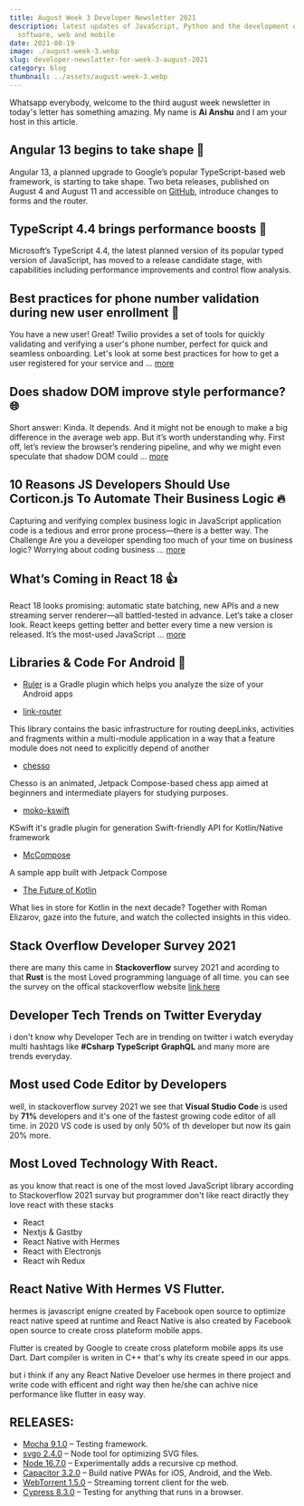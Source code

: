 ```yaml
---
title: August Week 3 Developer Newsletter 2021
description: latest updates of JavaScript, Python and the development of
  software, web and mobile
date: 2021-08-19
image: ./august-week-3.webp
slug: developer-newslatter-for-week-3-august-2021
category: blog
thumbnail: ../assets/august-week-3.webp
---
```


Whatsapp everybody, welcome to the third august week newsletter in today's letter has something amazing. My name is **Ai Anshu** and I am your host in this article.

## Angular 13 begins to take shape 🔧

Angular 13, a planned upgrade to Google’s popular TypeScript-based web framework, is starting to take shape. Two beta releases, published on August 4 and August 11 and accessible on [GitHub](https://github.com/angular/angular/releases), introduce changes to forms and the router.

## TypeScript 4.4 brings performance boosts 🚀

Microsoft’s TypeScript 4.4, the latest planned version of its popular typed version of JavaScript, has moved to a release candidate stage, with capabilities including performance improvements and control flow analysis.

## Best practices for phone number validation during new user enrollment 📱

You have a new user! Great! Twilio provides a set of tools for quickly validating and verifying a user's phone number, perfect for quick and seamless onboarding. Let's look at some best practices for how to get a user registered for your service and ... [more](https://jsfeeds.com/go/best-practices-for-phone-number-validation-during-new-user-enrollment-6117701335a915011e96cc65)

## Does shadow DOM improve style performance? 🌐

Short answer: Kinda. It depends. And it might not be enough to make a big difference in the average web app. But it’s worth understanding why. First off, let’s review the browser’s rendering pipeline, and why we might even speculate that shadow DOM could ... [more](https://jsfeeds.com/go/does-shadow-dom-improve-style-performance-6119a97360db9f242ec34d5c)

## 10 Reasons JS Developers Should Use Corticon.js To Automate Their Business Logic 🔥

Capturing and verifying complex business logic in JavaScript application code is a tedious and error prone process—there is a better way. The Challenge Are you a developer spending too much of your time on business logic? Worrying about coding business ... [more](https://jsfeeds.com/go/10-reasons-js-developers-should-use-corticon-js-to-automate-their-business-logic-611a670539b4f1833315f4b0)

## What’s Coming in React 18 👍

React 18 looks promising: automatic state batching, new APIs and a new streaming server renderer—all battled-tested in advance. Let’s take a closer look. React keeps getting better and better every time a new version is released. It’s the most-used JavaScript ... [more](https://www.telerik.com/blogs/whats-coming-react-18)

## Libraries & Code For Android 💪

- [Ruler](https://github.com/spotify/ruler) is a Gradle plugin which helps you analyze the size of your Android apps

- [link-router](https://github.com/veepee-oss/link-router)

This library contains the basic infrastructure for routing deepLinks, activities and fragments within a multi-module application in a way that a feature module does not need to explicitly depend of another

- [chesso](https://github.com/zsoltk/chesso)

Chesso is an animated, Jetpack Compose-based chess app aimed at beginners and intermediate players for studying purposes.

- [moko-kswift](https://github.com/icerockdev/moko-kswift)

KSwift it's gradle plugin for generation Swift-friendly API for Kotlin/Native framework

- [McCompose](https://github.com/hitanshu-dhawan/McCompose)

A sample app built with Jetpack Compose

- [The Future of Kotlin](https://www.youtube.com/watch?v=maTL7Whco70)

What lies in store for Kotlin in the next decade? Together with Roman Elizarov, gaze into the future, and watch the collected insights in this video.

## Stack Overflow Developer Survey 2021

there are many this came in **Stackoverflow** survey 2021 and acording to that **Rust** is the most Loved programming language of all time. you can see the survey on the offical stackoverflow website [link here](https://insights.stackoverflow.com/survey/2021)

## Developer Tech Trends on Twitter Everyday

i don't know why Developer Tech are in trending on twitter i watch everyday multi hashtags like **#Csharp** **TypeScript** **GraphQL** and many more are trends everyday.

## Most used Code Editor by Developers

well, in stackoverflow survey 2021 we see that **Visual Studio Code** is used by **71%** developers and it's one of the fastest growing code editor of all time. in 2020 VS code is used by only 50% of th developer but now its gain 20% more.

## Most Loved Technology With React.

as you know that react is one of the most loved JavaScript library according to Stackoverflow 2021 survay but programmer don't like react diractly they love react with these stacks

- React
- Nextjs & Gastby
- React Native with Hermes
- React with Electronjs
- React wih Redux

## React Native With Hermes VS Flutter.

hermes is javascript enigne created by Facebook open source to optimize react native speed at runtime and React Native is also created by Facebook open source to create cross plateform mobile apps.

Flutter is created by Google to create cross plateform mobile apps its use Dart. Dart compiler is writen in C++ that's why its create speed in our apps.

but i think if any any React Native Develoer use hermes in there project and write code with efficent and right way then he/she can achive nice performance like flutter in easy way.

## RELEASES:

- [Mocha 9.1.0](https://javascriptweekly.com/link/112718/web) – Testing framework.
- [svgo 2.4.0](https://javascriptweekly.com/link/112691/web) – Node tool for optimizing SVG files.
- [Node 16.7.0](https://javascriptweekly.com/link/112692/web) – Experimentally adds a recursive cp method.
- [Capacitor 3.2.0](https://javascriptweekly.com/link/112693/web) – Build native PWAs for iOS, Android, and the Web.
- [WebTorrent 1.5.0](https://javascriptweekly.com/link/112694/webhttps://javascriptweekly.com/link/112695/web) – Streaming torrent client for the web.
- [Cypress 8.3.0](https://javascriptweekly.com/link/112695/web) – Testing for anything that runs in a browser.
